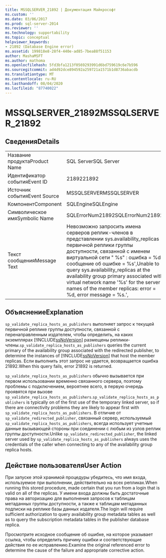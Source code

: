 ```yaml
---
title: MSSQLSERVER_21892 | Документация Майкрософт
ms.custom: ''
ms.date: 03/06/2017
ms.prod: sql-server-2014
ms.reviewer: ''
ms.technology: supportability
ms.topic: conceptual
helpviewer_keywords:
- 21892 (Database Engine error)
ms.assetid: 199818e8-28f4-440e-ad85-7bea88f51153
author: MashaMSFT
ms.author: mathoma
ms.openlocfilehash: 5fd3bfa1213f0569293991d6bd759619c6e7b596
ms.sourcegitcommit: ad4d92dce894592a259721a1571b1d8736abacdb
ms.translationtype: MT
ms.contentlocale: ru-RU
ms.lasthandoff: 08/04/2020
ms.locfileid: "87740022"
---
```

# <a name="mssqlserver_21892"></a><span data-ttu-id="8b073-102">MSSQLSERVER_21892</span><span class="sxs-lookup"><span data-stu-id="8b073-102">MSSQLSERVER_21892</span></span>
    
## <a name="details"></a><span data-ttu-id="8b073-103">Сведения</span><span class="sxs-lookup"><span data-stu-id="8b073-103">Details</span></span>  
  
|||  
|-|-|  
|<span data-ttu-id="8b073-104">Название продукта</span><span class="sxs-lookup"><span data-stu-id="8b073-104">Product Name</span></span>|<span data-ttu-id="8b073-105">SQL Server</span><span class="sxs-lookup"><span data-stu-id="8b073-105">SQL Server</span></span>|  
|<span data-ttu-id="8b073-106">Идентификатор события</span><span class="sxs-lookup"><span data-stu-id="8b073-106">Event ID</span></span>|<span data-ttu-id="8b073-107">21892</span><span class="sxs-lookup"><span data-stu-id="8b073-107">21892</span></span>|  
|<span data-ttu-id="8b073-108">Источник события</span><span class="sxs-lookup"><span data-stu-id="8b073-108">Event Source</span></span>|<span data-ttu-id="8b073-109">MSSQLSERVER</span><span class="sxs-lookup"><span data-stu-id="8b073-109">MSSQLSERVER</span></span>|  
|<span data-ttu-id="8b073-110">Компонент</span><span class="sxs-lookup"><span data-stu-id="8b073-110">Component</span></span>|<span data-ttu-id="8b073-111">SQLEngine</span><span class="sxs-lookup"><span data-stu-id="8b073-111">SQLEngine</span></span>|  
|<span data-ttu-id="8b073-112">Символическое имя</span><span class="sxs-lookup"><span data-stu-id="8b073-112">Symbolic Name</span></span>|<span data-ttu-id="8b073-113">SQLErrorNum21892</span><span class="sxs-lookup"><span data-stu-id="8b073-113">SQLErrorNum21892</span></span>|  
|<span data-ttu-id="8b073-114">Текст сообщения</span><span class="sxs-lookup"><span data-stu-id="8b073-114">Message Text</span></span>|<span data-ttu-id="8b073-115">Невозможно запросить имена серверов реплик-членов в представлении sys.availability_replicas первичной реплики группы доступности, связанной с именем виртуальной сети " %s" : ошибка = %d, сообщение об ошибке = %s',</span><span class="sxs-lookup"><span data-stu-id="8b073-115">Unable to query sys.availability_replicas at the availability group primary associated with virtual network name '%s' for the server names of the member replicas: error = %d, error message = %s.',</span></span>|  
  
## <a name="explanation"></a><span data-ttu-id="8b073-116">Объяснение</span><span class="sxs-lookup"><span data-stu-id="8b073-116">Explanation</span></span>  
 <span data-ttu-id="8b073-117">`sp_validate_replica_hosts_as_publishers` выполняет запрос к текущей первичной реплике группы доступности, связанной с перенаправленным издателем, чтобы определить, на каких экземплярах [!INCLUDE[ssNoVersion](../../includes/ssnoversion-md.md)] размещены реплики-члены.</span><span class="sxs-lookup"><span data-stu-id="8b073-117">`sp_validate_replica_hosts_as_publishers` queries the current primary of the availability group associated with the redirected publisher, to determine the instances of [!INCLUDE[ssNoVersion](../../includes/ssnoversion-md.md)] that host the member replicas.</span></span>  <span data-ttu-id="8b073-118">Если выполнить этот запрос не удается, возвращается ошибка 21892.</span><span class="sxs-lookup"><span data-stu-id="8b073-118">When this query fails, error 21892 is returned.</span></span>  
  
 <span data-ttu-id="8b073-119">`sp_validate_replica_hosts_as_publishers` обычно вызывается при первом использовании временно связанного сервера, поэтому проблемы с подключением, вероятнее всего, в первую очередь проявятся при вызове `sp_validate_replica_hosts_as_publishers`.</span><span class="sxs-lookup"><span data-stu-id="8b073-119">`sp_validate_replica_hosts_as_publishers` is typically on of the first use of the temporary linked server, so if there are connectivity problems they are likely to appear first with `sp_validate_replica_hosts_as_publishers`.</span></span> <span data-ttu-id="8b073-120">В отличие от `sp_validate_redirected_publisher`, связанный сервер, используемый `sp_validate_replica_hosts_as_publishers`, всегда использует учетные данные вызывающей стороны при соединении с любым из узлов реплик группы доступности.</span><span class="sxs-lookup"><span data-stu-id="8b073-120">Unlike `sp_validate_redirected_publisher`, the linked server used by `sp_validate_replica_hosts_as_publishers` always uses the credentials of the caller when connecting to any of the availability group replica hosts.</span></span>  
  
## <a name="user-action"></a><span data-ttu-id="8b073-121">Действие пользователя</span><span class="sxs-lookup"><span data-stu-id="8b073-121">User Action</span></span>  
 <span data-ttu-id="8b073-122">При запуске этой хранимой процедуры убедитесь, что имя входа, используемое при выполнении, действительно на всех репликах.</span><span class="sxs-lookup"><span data-stu-id="8b073-122">When running this stored procedure, made certain that you run from a login that is valid on all of the replicas.</span></span> <span data-ttu-id="8b073-123">У имени входа должны быть достаточные права на авторизацию для выполнения запросов к таблицам метаданных группы доступности, а также к таблицам метаданных подписки на реплике базы данных издателя.</span><span class="sxs-lookup"><span data-stu-id="8b073-123">The login will require sufficient authorization to query availability group metadata tables as well as to query the subscription metadata tables in the publisher database replica.</span></span>  
  
 <span data-ttu-id="8b073-124">Просмотрите исходное сообщение об ошибке, на которое указывает ссылка, чтобы определить причину ошибки и соответствующие действия по ее исправлению.</span><span class="sxs-lookup"><span data-stu-id="8b073-124">Examine the original referenced error to determine the cause of the failure and appropriate corrective action.</span></span>  
  
  
